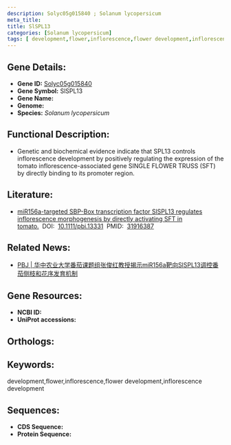 ```yaml
---
description: Solyc05g015840 ; Solanum lycopersicum
meta_title:
title: SlSPL13
categories: [Solanum lycopersicum]
tags: [ development,flower,inflorescence,flower development,inflorescence development ]
---
```


## Gene Details:
- **Gene ID:**	[Solyc05g015840]()
- **Gene Symbol:** SlSPL13
- **Gene Name:** 
- **Genome:** []()
- **Species:** *Solanum lycopersicum*

## Functional Description:
   - Genetic and biochemical evidence indicate that SPL13 controls inflorescence development by positively regulating the expression of the tomato inflorescence-associated gene SINGLE FLOWER TRUSS (SFT) by directly binding to its promoter region.

## Literature:
   - [miR156a-targeted SBP-Box transcription factor SlSPL13 regulates inflorescence morphogenesis by directly activating SFT in tomato.]( https://onlinelibrary.wiley.com/doi/10.1111/pbi.13331)&nbsp;&nbsp;DOI:&nbsp;&nbsp;[10.1111/pbi.13331](https://onlinelibrary.wiley.com/doi/10.1111/pbi.13331)&nbsp;&nbsp;PMID:&nbsp;&nbsp;[31916387](https://pubmed.ncbi.nlm.nih.gov/31916387/)

## Related News:
   - [PBJ | 华中农业大学番茄课题组张俊红教授揭示miR156a靶向SlSPL13调控番茄侧枝和花序发育机制](https://mp.weixin.qq.com/s?__biz=Mzg3MDEwNDEyMg==&mid=2247486898&idx=1&sn=f3890f100bc7163be5dbb8ae3108a65d&chksm=ce93a0e7f9e429f164fe5f15d3df453b8152ff04dd77f46d293995714bb55417449dd424b1a4&scene=27#wechat_redirect)

## Gene Resources:
- **NCBI ID:** [](https://www.ncbi.nlm.nih.gov/gene/?term=)
- **UniProt accessions:** [](https://www.uniprot.org/uniprotkb//entry)

## Orthologs:

## Keywords:
development,flower,inflorescence,flower development,inflorescence development

## Sequences:
- **CDS Sequence:**
- **Protein Sequence:**
